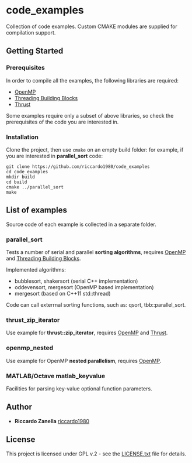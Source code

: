 # code_examples
Collection of code examples. Custom CMAKE modules are supplied for
compilation support.

## Getting Started
### Prerequisites
In order to compile all the examples, the following libraries are required:

- [OpenMP][1]
- [Threading Building Blocks][2]
- [Thrust][3]

Some examples require only a subset of above libraries, so check the prerequisites of the code you are interested in.

### Installation
Clone the project, then use `cmake` on an empty build folder: for example, if you are interested in **parallel\_sort** code:

```
git clone https://github.com/riccardo1980/code_examples
cd code_examples
mkdir build
cd build
cmake ../parallel_sort
make
```
## List of examples
Source code of each example is collected in a separate folder.

### parallel_sort
Tests a number of serial and parallel **sorting algorithms**, requires [OpenMP][1] and [Threading Building Blocks][2].

Implemented algorithms:
- bubblesort, shakersort (serial C++ implementation)
- oddevensort, mergesort (OpenMP based implementation)
- mergesort (based on C++11 std::thread)

Code can call exterrnal sorting functions, such as: qsort, tbb::parallel_sort.
 
### thrust_zip_iterator
Use example for **thrust::zip_iterator**, requires [OpenMP][1] and [Thrust][3].

### openmp_nested 
Use example for OpenMP **nested parallelism**, requires [OpenMP][1].

### MATLAB/Octave matlab_keyvalue
Facilities for parsing key-value optional function parameters.

## Author

* **Riccardo Zanella** [riccardo1980](https://github.com/riccardo1980)

## License
This project is licensed under GPL v.2 - see the [LICENSE.txt](LICENSE.txt) file for details. 


[1]: http://www.openmp.org
[2]: https://www.threadingbuildingblocks.org
[3]: https://github.com/thrust


